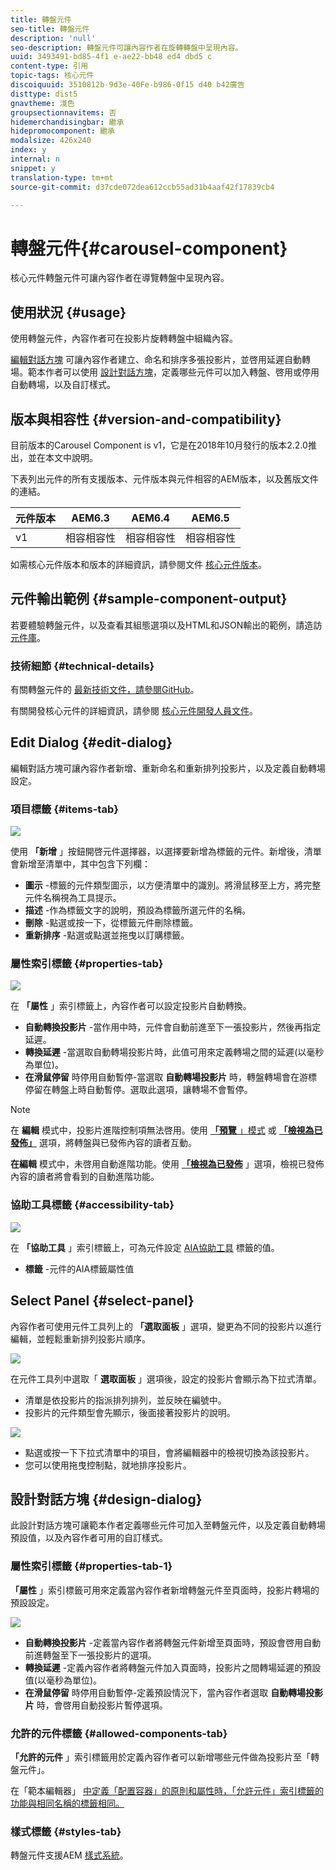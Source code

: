 ```yaml
---
title: 轉盤元件
seo-title: 轉盤元件
description: 'null'
seo-description: 轉盤元件可讓內容作者在旋轉轉盤中呈現內容。
uuid: 3493491-bd85-4f1 e-ae22-bb48 ed4 dbd5 c
content-type: 引用
topic-tags: 核心元件
discoiquuid: 3510812b-9d3e-40Fe-b986-0f15 d40 b42廣告
disttype: dist5
gnavtheme: 淺色
groupsectionnavitems: 否
hidemerchandisingbar: 繼承
hidepromocomponent: 繼承
modalsize: 426x240
index: y
internal: n
snippet: y
translation-type: tm+mt
source-git-commit: d37cde072dea612ccb55ad31b4aaf42f17839cb4

---
```



# 轉盤元件{#carousel-component}

核心元件轉盤元件可讓內容作者在導覽轉盤中呈現內容。

## 使用狀況 {#usage}

使用轉盤元件，內容作者可在投影片旋轉轉盤中組織內容。

[編輯對話方塊](#edit-dialog) 可讓內容作者建立、命名和排序多張投影片，並啓用延遲自動轉場。範本作者可以使用 [設計對話方塊](#design-dialog)，定義哪些元件可以加入轉盤、啓用或停用自動轉場，以及自訂樣式。

## 版本與相容性 {#version-and-compatibility}

目前版本的Carousel Component is v1，它是在2018年10月發行的版本2.2.0推出，並在本文中說明。

下表列出元件的所有支援版本、元件版本與元件相容的AEM版本，以及舊版文件的連結。

| 元件版本 | AEM6.3 | AEM6.4 | AEM6.5 |
|--- |--- |--- |--- |
| v1 | 相容相容性 | 相容相容性 | 相容相容性 |

如需核心元件版本和版本的詳細資訊，請參閱文件 [核心元件版本](versions.md)。

## 元件輸出範例 {#sample-component-output}

若要體驗轉盤元件，以及查看其組態選項以及HTML和JSON輸出的範例，請造訪 [元件庫](http://opensource.adobe.com/aem-core-wcm-components/library/carousel.html)。

### 技術細節 {#technical-details}

有關轉盤元件的 [最新技術文件，請參閱GitHub](https://github.com/adobe/aem-core-wcm-components/blob/master/content/src/content/jcr_root/apps/core/wcm/components/carousel/v1/carousel)。

有關開發核心元件的詳細資訊，請參閱 [核心元件開發人員文件](developing.md)。

## Edit Dialog {#edit-dialog}

編輯對話方塊可讓內容作者新增、重新命名和重新排列投影片，以及定義自動轉場設定。

### 項目標籤 {#items-tab}

![](assets/screen-shot-2019-08-29-12.01.39.png)

使用 **「新增** 」按鈕開啓元件選擇器，以選擇要新增為標籤的元件。新增後，清單會新增至清單中，其中包含下列欄：

* **圖示** -標籤的元件類型圖示，以方便清單中的識別。將滑鼠移至上方，將完整元件名稱視為工具提示。
* **描述** -作為標籤文字的說明，預設為標籤所選元件的名稱。
* **刪除** -點選或按一下，從標籤元件刪除標籤。
* **重新排序** -點選或點選並拖曳以訂購標籤。

### 屬性索引標籤 {#properties-tab}

![](assets/screen-shot-2019-08-29-12.01.57.png)

在 **「屬性** 」索引標籤上，內容作者可以設定投影片自動轉換。

* **自動轉換投影片** -當作用中時，元件會自動前進至下一張投影片，然後再指定延遲。
* **轉換延遲** -當選取自動轉場投影片時，此值可用來定義轉場之間的延遲(以毫秒為單位)。
* **在滑鼠停留** 時停用自動暫停-當選取 **自動轉場投影片** 時，轉盤轉場會在游標停留在轉盤上時自動暫停。選取此選項，讓轉場不會暫停。

>[!NOTE]
>
>在 **編輯** 模式中，投影片進階控制項無法啓用。使用 [**「預覽** 」模式](https://helpx.adobe.com/experience-manager/6-5/sites/authoring/using/editing-content.html) 或 **[「檢視為已發佈」](https://helpx.adobe.com/experience-manager/6-5/sites/authoring/using/editing-content.html)** 選項，將轉盤與已發佈內容的讀者互動。
>
>**在編輯** 模式中，未啓用自動進階功能。使用 **[「檢視為已發佈](https://helpx.adobe.com/experience-manager/6-5/sites/authoring/using/editing-content.html)** 」選項，檢視已發佈內容的讀者將會看到的自動進階功能。

### 協助工具標籤 {#accessibility-tab}

![](assets/screen-shot-2019-08-29-12.02.22.png)

在 **「協助工具** 」索引標籤上，可為元件設定 [AIA協助工具](https://www.w3.org/WAI/standards-guidelines/aria/) 標籤的值。

* **標籤** -元件的AIA標籤屬性值

## Select Panel {#select-panel}

內容作者可使用元件工具列上的 **「選取面板** 」選項，變更為不同的投影片以進行編輯，並輕鬆重新排列投影片順序。

![](assets/screenshot_2018-10-11at165417.png)

在元件工具列中選取「 **選取面板** 」選項後，設定的投影片會顯示為下拉式清單。

* 清單是依投影片的指派排列排列，並反映在編號中。
* 投影片的元件類型會先顯示，後面接著投影片的說明。

![](assets/opera_snapshot_2018-11-28141537localhost.png)

* 點選或按一下下拉式清單中的項目，會將編輯器中的檢視切換為該投影片。
* 您可以使用拖曳控制點，就地排序投影片。

## 設計對話方塊 {#design-dialog}

此設計對話方塊可讓範本作者定義哪些元件可加入至轉盤元件，以及定義自動轉場預設值，以及內容作者可用的自訂樣式。

### 屬性索引標籤 {#properties-tab-1}

**「屬性** 」索引標籤可用來定義當內容作者新增轉盤元件至頁面時，投影片轉場的預設設定。

![](assets/screenshot_2018-11-28at141824.png)

* **自動轉換投影片** -定義當內容作者將轉盤元件新增至頁面時，預設會啓用自動前進轉盤至下一張投影片的選項。
* **轉換延遲** -定義內容作者將轉盤元件加入頁面時，投影片之間轉場延遲的預設值(以毫秒為單位)。
* **在滑鼠停留** 時停用自動暫停-定義預設情況下，當內容作者選取 **自動轉場投影片** 時，會啓用自動投影片暫停選項。

### 允許的元件標籤 {#allowed-components-tab}

**「允許的元件** 」索引標籤用於定義內容作者可以新增哪些元件做為投影片至「轉盤元件」。

在「範本編輯器」 [中定義「配置容器」的原則和屬性時，「允許元件」索引標籤的功能與相同名稱的標籤相同。](https://helpx.adobe.com/experience-manager/6-5/sites/authoring/using/templates.html)

### 樣式標籤 {#styles-tab}

轉盤元件支援AEM [樣式系統](authoring.md#component-styling)。
